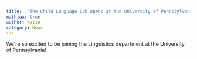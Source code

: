 ```yaml
---
title:  "The Child Language Lab opens at the University of Pennslylvania"
mathjax: true
author: katie
category: News
---
```


We're so excited to be joining the Linguistics department at the University of Pennsylvania!